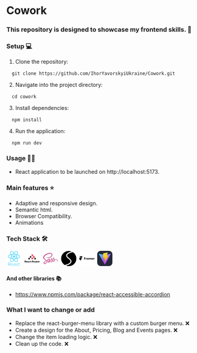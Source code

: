 # Cowork

### This repository is designed to showcase my frontend skills. :muscle:
### Setup :computer:
1. Clone the repository:
```
  git clone https://github.com/IhorYavorskyiUkraine/Cowork.git
```
2. Navigate into the project directory:
```
  cd cowork
```
3. Install dependencies:
```
  npm install
```
4. Run the application:
```
  npm run dev
```
### Usage :man_technologist:
- React application to be launched on http://localhost:5173.
### Main features :star:
- Adaptive and responsive design.
- Semantic html.
- Browser Compatibility.
- Animations
### Tech Stack :hammer_and_wrench:
<img src="https://github.com/devicons/devicon/blob/master/icons/react/react-original-wordmark.svg" alt="React" title="React" width="40" height="40"/>&nbsp;
<img src="https://github.com/devicons/devicon/blob/master/icons/reactrouter/reactrouter-original-wordmark.svg" alt="React Router" title="React Router" width="40" height="40"/>&nbsp;
<img src="https://github.com/devicons/devicon/blob/master/icons/sass/sass-original.svg" alt="SASS" title="SASS" width="40" height="40"/>&nbsp;
<img src="https://github.com/devicons/devicon/blob/master/icons/swiper/swiper-original.svg" alt="Swiper" title="Swiper" width="40" height="40"/>&nbsp;
<img src="https://github.com/devicons/devicon/blob/master/icons/framermotion/framermotion-original-wordmark.svg" alt="FramerMotion" title="FramerMotion" width="40" height="40"/>&nbsp;
<img src="https://github.com/tandpfun/skill-icons/blob/main/icons/Vite-Dark.svg" alt="Vite" title="Vite" width="40" height="40"/>&nbsp;
#### And other libraries :books:
- https://www.npmjs.com/package/react-accessible-accordion
### What I want to change or add
- Replace the react-burger-menu library with a custom burger menu. :x:
- Create a design for the About, Pricing, Blog and Events pages. :x:
- Сhange the item loading logic. :x:
- Сlean up the code. :x:
